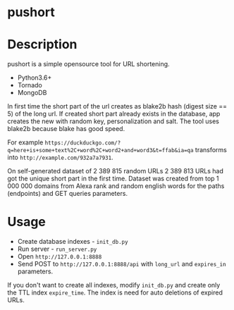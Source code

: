 pushort 
=======

# Description

pushort is a simple opensource tool for URL shortening.

* Python3.6+
* Tornado 
* MongoDB 

In first time the short part of the url creates as blake2b hash (digest size == 5) of the long url. If created short part already exists in the database, app creates the new with random key, personalization and salt. The tool uses blake2b because blake has good speed.

For example `https://duckduckgo.com/?q=here+is+some+text%2C+word%2C+word2+and+word3&t=ffab&ia=qa` transforms into `http://example.com/932a7a7931`. 

On self-generated dataset of 2 389 815 random URLs 2 389 813 URLs had got the unique short part in the first time. Dataset was created from top 1 000 000 domains from Alexa rank and random english words for the paths (endpoints) and GET queries parameters. 

# Usage 
* Create database indexes - `init_db.py`
* Run server - `run_server.py`
* Open `http://127.0.0.1:8888`
* Send POST to `http://127.0.0.1:8888/api` with `long_url` and `expires_in` parameters. 

If you don't want to create all indexes, modify `init_db.py` and create only the TTL index `expire_time`. The index is need for auto deletions of expired URLs. 

